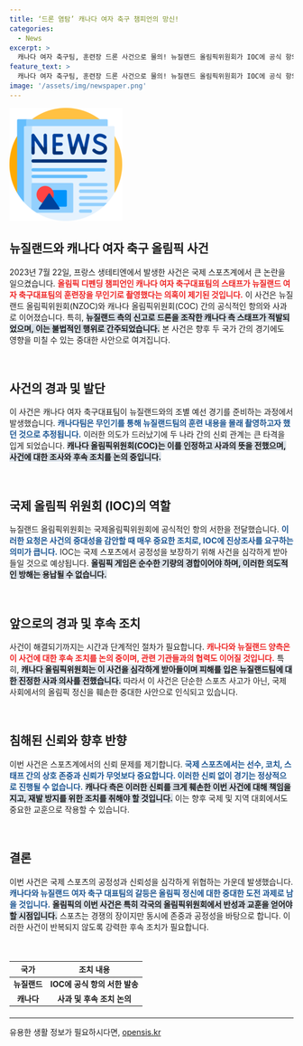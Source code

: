 ```yaml
---
title: ‘드론 염탐’ 캐나다 여자 축구 챔피언의 망신!
categories:
  - News
excerpt: >
  캐나다 여자 축구팀, 훈련장 드론 사건으로 물의! 뉴질랜드 올림픽위원회가 IOC에 공식 항의를 보내고, 캐나다는 후속 조치를 검토 중. 올림픽 디펜딩 챔피언의 자존심에 도전이 시작됐다! 클릭해서 자세한 내용 확인하세요!
feature_text: >
  캐나다 여자 축구팀, 훈련장 드론 사건으로 물의! 뉴질랜드 올림픽위원회가 IOC에 공식 항의를 보내고, 캐나다는 후속 조치를 검토 중. 올림픽 디펜딩 챔피언의 자존심에 도전이 시작됐다! 클릭해서 자세한 내용 확인하세요!
image: '/assets/img/newspaper.png'
---
```


<p><img src="/assets/img/newspaper.png" alt="kimp 속보" /></p>

<h2 data-ke-size="size26">뉴질랜드와 캐나다 여자 축구 올림픽 사건</h2>

<p data-ke-size="size16">2023년 7월 22일, 프랑스 생테티엔에서 발생한 사건은 국제 스포츠계에서 큰 논란을 일으켰습니다. <b><span style="color: #ee2323;">올림픽 디펜딩 챔피언인 캐나다 여자 축구대표팀의 스태프가 뉴질랜드 여자 축구대표팀의 훈련장을 무인기로 촬영했다는 의혹이 제기된 것입니다.</span></b> 이 사건은 뉴질랜드 올림픽위원회(NZOC)와 캐나다 올림픽위원회(COC) 간의 공식적인 항의와 사과로 이어졌습니다. 특히, <b><span style="background-color: #21538527;">뉴질랜드 측의 신고로 드론을 조작한 캐나다 측 스태프가 적발되었으며, 이는 불법적인 행위로 간주되었습니다.</span></b> 본 사건은 향후 두 국가 간의 경기에도 영향을 미칠 수 있는 중대한 사안으로 여겨집니다.</p>

<p data-ke-size="size16">&nbsp;</p>

<h2 data-ke-size="size26">사건의 경과 및 발단</h2>

<p data-ke-size="size16">이 사건은 캐나다 여자 축구대표팀이 뉴질랜드와의 조별 예선 경기를 준비하는 과정에서 발생했습니다. <b><span style="color: #1a5490;">캐나다팀은 무인기를 통해 뉴질랜드팀의 훈련 내용을 몰래 촬영하고자 했던 것으로 추정됩니다.</span></b> 이러한 의도가 드러났기에 두 나라 간의 신뢰 관계는 큰 타격을 입게 되었습니다. <b><span style="background-color: #21538527;">캐나다 올림픽위원회(COC)는 이를 인정하고 사과의 뜻을 전했으며, 사건에 대한 조사와 후속 조치를 논의 중입니다.</span></b></p>

<p data-ke-size="size16">&nbsp;</p>

<h2 data-ke-size="size26">국제 올림픽 위원회 (IOC)의 역할</h2>

<p data-ke-size="size16">뉴질랜드 올림픽위원회는 국제올림픽위원회에 공식적인 항의 서한을 전달했습니다. <b><span style="color: #1a5490;">이러한 요청은 사건의 중대성을 감안할 때 매우 중요한 조치로, IOC에 진상조사를 요구하는 의미가 큽니다.</span></b> IOC는 국제 스포츠에서 공정성을 보장하기 위해 사건을 심각하게 받아들일 것으로 예상됩니다. <b><span style="background-color: #21538527;">올림픽 게임은 순수한 기량의 경합이어야 하며, 이러한 의도적인 방해는 용납될 수 없습니다.</span></b></p>

<p data-ke-size="size16">&nbsp;</p>

<h2 data-ke-size="size26">앞으로의 경과 및 후속 조치</h2>

<p data-ke-size="size16">사건이 해결되기까지는 시간과 단계적인 절차가 필요합니다. <b><span style="color: #ee2323;">캐나다와 뉴질랜드 양측은 이 사건에 대한 후속 조치를 논의 중이며, 관련 기관들과의 협력도 이어질 것입니다.</span></b> 특히, <b><span style="background-color: #21538527;">캐나다 올림픽위원회는 이 사건을 심각하게 받아들이며 피해를 입은 뉴질랜드팀에 대한 진정한 사과 의사를 전했습니다.</span></b> 따라서 이 사건은 단순한 스포츠 사고가 아닌, 국제사회에서의 올림픽 정신을 훼손한 중대한 사안으로 인식되고 있습니다.</p>

<p data-ke-size="size16">&nbsp;</p>

<h2 data-ke-size="size26">침해된 신뢰와 향후 반향</h2>

<p data-ke-size="size16">이번 사건은 스포츠계에서의 신뢰 문제를 제기합니다. <b><span style="color: #1a5490;">국제 스포츠에서는 선수, 코치, 스태프 간의 상호 존중과 신뢰가 무엇보다 중요합니다. 이러한 신뢰 없이 경기는 정상적으로 진행될 수 없습니다.</span></b> <b><span style="background-color: #21538527;">캐나다 측은 이러한 신뢰를 크게 훼손한 이번 사건에 대해 책임을 지고, 재발 방지를 위한 조치를 취해야 할 것입니다.</span></b> 이는 향후 국제 및 지역 대회에서도 중요한 교훈으로 작용할 수 있습니다.</p>

<p data-ke-size="size16">&nbsp;</p>

<h2 data-ke-size="size26">결론</h2>

<p data-ke-size="size16">이번 사건은 국제 스포츠의 공정성과 신뢰성을 심각하게 위협하는 가운데 발생했습니다. <b><span style="color: #1a5490;">캐나다와 뉴질랜드 여자 축구 대표팀의 갈등은 올림픽 정신에 대한 중대한 도전 과제로 남을 것입니다.</span></b> <b><span style="background-color: #21538527;">올림픽의 이번 사건은 특히 각국의 올림픽위원회에서 반성과 교훈을 얻어야 할 시점입니다.</span></b> 스포츠는 경쟁의 장이지만 동시에 존중과 공정성을 바탕으로 합니다. 이러한 사건이 반복되지 않도록 강력한 후속 조치가 필요합니다.</p>

<p data-ke-size="size16">&nbsp;</p>

<table style="width:100%; border-collapse: collapse; margin-bottom:20px; margin-top:20px;">
  <thead>
    <tr>
      <th style="text-align: center;">국가</th>
      <th style="text-align: center;">조치 내용</th>
    </tr>
  </thead>
  <tbody>
    <tr>
      <td style="text-align: center; height: 17px;"><b>뉴질랜드</b></td>
      <td style="text-align: center; height: 17px;"><b>IOC에 공식 항의 서한 발송</b></td>
    </tr>
    <tr>
      <td style="text-align: center; height: 17px;"><b>캐나다</b></td>
      <td style="text-align: center; height: 17px;"><b>사과 및 후속 조치 논의</b></td>
    </tr>
  </tbody>
</table>

<hr>
유용한 생활 정보가 필요하시다면, <a href="https://opensis.kr" rel="dofollow">opensis.kr</a>


